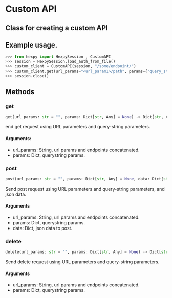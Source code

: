 Custom API
===========

## Class for creating a custom API

## Example usage.

```python
>>> from hexpy import HexpySession , CustomAPI
>>> session = HexpySession.load_auth_from_file()
>>> custom_client = CustomAPI(session, "/some/endpoint/")
>>> custom_client.get(url_params="<url_param1>/path", params={"query_string_param":some_value})
>>> session.close()
```

## Methods

### get
```python
get(url_params: str = "", params: Dict[str, Any] = None) -> Dict[str, Any]
```
end get request using URL parameters and query-string parameters.

#### Arguments:
* url_params: String, url params and endpoints concatenated.
* params: Dict, querystring params.

### post
```python
post(url_params: str = "", params: Dict[str, Any] = None, data: Dict[str, Any] = None, ) -> Dict[str, Any]
```
Send post request using URL parameters and query-string parameters, and json data.

#### Arguments
* url_params: String, url params and endpoints concatenated.
* params: Dict, querystring params.
* data: Dict, json data to post.

### delete
```python
delete(url_params: str = "", params: Dict[str, Any] = None) -> Dict[str, Any]
```
Send delete request using URL parameters and query-string parameters.

#### Arguments
* url_params: String, url params and endpoints concatenated.
* params: Dict, querystring params.
